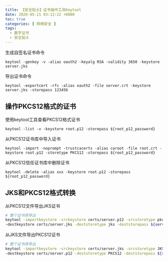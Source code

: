 ```yaml
---
title: 【安全贴士】证书操作工具Keytool
date: 2020-05-21 03:12:22 +0800
toc: true
categories: [ 网络安全 ]
tags:
  - 数字证书
  - 安全贴士
---
```


生成自签名证书命令
```
keytool -genkey -v -alias oauth2 -keyalg RSA -validity 3650 -keystore server.jks
```

导出证书命令
```
keytool -exportcert -rfc -alias oauth2 -file server.crt -keystore server.jks -storepass 123456
```
<!--more-->

## 操作PKCS12格式的证书

使用keytool工具查看PKCS12格式证书
```
keytool -list -v -keystore root.p12 -storepass ${root_p12_password}
```

从PKCS12证书库中导入证书
```
keytool -import -noprompt -trustcacerts -alias caroot -file root.crt -keystore root.p12 -storetype PKCS12 -storepass ${root_p12_password}
```

从PKCS12信任证书库中删除证书
```
keytool -delete -alias xxx -keystore root.p12 -storepass ${root_p12_password}
```

## JKS和PKCS12格式转换

从PKCS12文件导出JKS证书

```bash
# 整个证书库导出
keytool -importkeystore -srckeystore certs/server.p12 -srcstoretype pkcs12 -srcstorepass ${server_p12_password} \
-destkeystore certs/server.jks -deststoretype jks -deststorepass ${server_jks_password}
```

从JKS文件导出PKCS12证书

```bash
# 整个证书库导出
keytool -importkeystore -srckeystore certs/server.jks -srcstoretype JKS -srcstorepass ${server_p12_password} \
-destkeystore certs/server.p12 -deststoretype PKCS12 -deststorepass ${server_jks_password}
```

